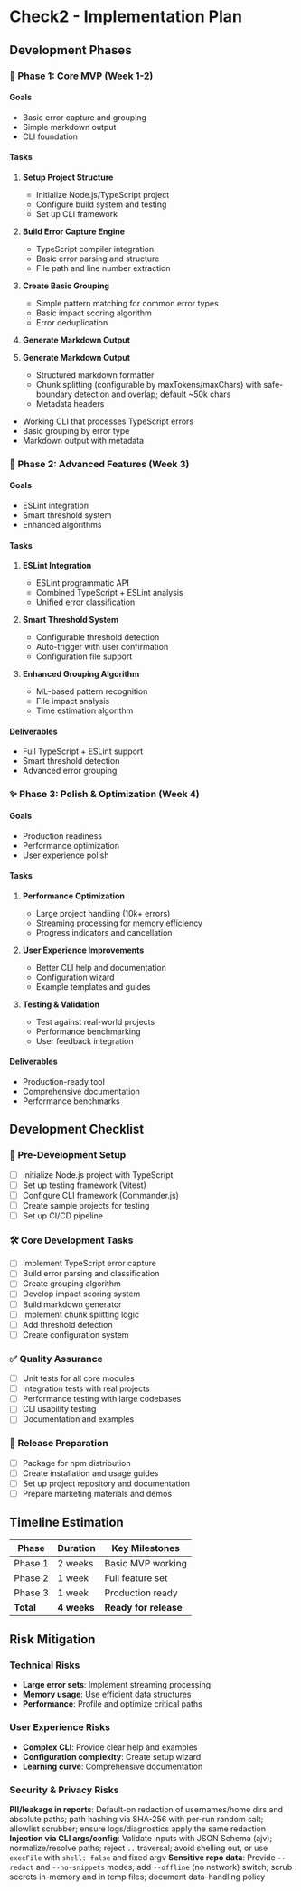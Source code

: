 # Check2 - Implementation Plan

## Development Phases

### 🚀 Phase 1: Core MVP (Week 1-2)

#### Goals
- Basic error capture and grouping
- Simple markdown output
- CLI foundation

#### Tasks
1. **Setup Project Structure**
   - Initialize Node.js/TypeScript project
   - Configure build system and testing
   - Set up CLI framework

2. **Build Error Capture Engine**
   - TypeScript compiler integration
   - Basic error parsing and structure
   - File path and line number extraction

3. **Create Basic Grouping**
   - Simple pattern matching for common error types
   - Basic impact scoring algorithm
   - Error deduplication

4. **Generate Markdown Output**
4. **Generate Markdown Output**
   - Structured markdown formatter
   - Chunk splitting (configurable by maxTokens/maxChars) with safe-boundary detection and overlap; default ~50k chars
   - Metadata headers
- Working CLI that processes TypeScript errors
- Basic grouping by error type
- Markdown output with metadata

### 🎯 Phase 2: Advanced Features (Week 3)

#### Goals
- ESLint integration
- Smart threshold system
- Enhanced algorithms

#### Tasks
1. **ESLint Integration**
   - ESLint programmatic API
   - Combined TypeScript + ESLint analysis
   - Unified error classification

2. **Smart Threshold System**
   - Configurable threshold detection
   - Auto-trigger with user confirmation
   - Configuration file support

3. **Enhanced Grouping Algorithm**
   - ML-based pattern recognition
   - File impact analysis
   - Time estimation algorithm

#### Deliverables
- Full TypeScript + ESLint support
- Smart threshold detection
- Advanced error grouping

### ✨ Phase 3: Polish & Optimization (Week 4)

#### Goals
- Production readiness
- Performance optimization
- User experience polish

#### Tasks
1. **Performance Optimization**
   - Large project handling (10k+ errors)
   - Streaming processing for memory efficiency
   - Progress indicators and cancellation

2. **User Experience Improvements**
   - Better CLI help and documentation
   - Configuration wizard
   - Example templates and guides

3. **Testing & Validation**
   - Test against real-world projects
   - Performance benchmarking
   - User feedback integration

#### Deliverables
- Production-ready tool
- Comprehensive documentation
- Performance benchmarks

## Development Checklist

### 🎯 Pre-Development Setup
- [ ] Initialize Node.js project with TypeScript
- [ ] Set up testing framework (Vitest)
- [ ] Configure CLI framework (Commander.js)
- [ ] Create sample projects for testing
- [ ] Set up CI/CD pipeline

### 🛠️ Core Development Tasks
- [ ] Implement TypeScript error capture
- [ ] Build error parsing and classification
- [ ] Create grouping algorithm
- [ ] Develop impact scoring system
- [ ] Build markdown generator
- [ ] Implement chunk splitting logic
- [ ] Add threshold detection
- [ ] Create configuration system

### ✅ Quality Assurance
- [ ] Unit tests for all core modules
- [ ] Integration tests with real projects
- [ ] Performance testing with large codebases
- [ ] CLI usability testing
- [ ] Documentation and examples

### 🚀 Release Preparation
- [ ] Package for npm distribution
- [ ] Create installation and usage guides
- [ ] Set up project repository and documentation
- [ ] Prepare marketing materials and demos

## Timeline Estimation

| Phase | Duration | Key Milestones |
|-------|----------|----------------|
| Phase 1 | 2 weeks | Basic MVP working |
| Phase 2 | 1 week | Full feature set |
| Phase 3 | 1 week | Production ready |
| **Total** | **4 weeks** | **Ready for release** |

## Risk Mitigation

### Technical Risks
- **Large error sets**: Implement streaming processing
- **Memory usage**: Use efficient data structures
- **Performance**: Profile and optimize critical paths

### User Experience Risks
- **Complex CLI**: Provide clear help and examples
- **Configuration complexity**: Create setup wizard
- **Learning curve**: Comprehensive documentation

### Security & Privacy Risks
 **PII/leakage in reports**: Default-on redaction of usernames/home dirs and absolute paths; path hashing via SHA-256 with per-run random salt; allowlist scrubber; ensure logs/diagnostics apply the same redaction
 **Injection via CLI args/config**: Validate inputs with JSON Schema (ajv); normalize/resolve paths; reject `..` traversal; avoid shelling out, or use `execFile` with `shell: false` and fixed argv
 **Sensitive repo data**: Provide `--redact` and `--no-snippets` modes; add `--offline` (no network) switch; scrub secrets in-memory and in temp files; document data-handling policy